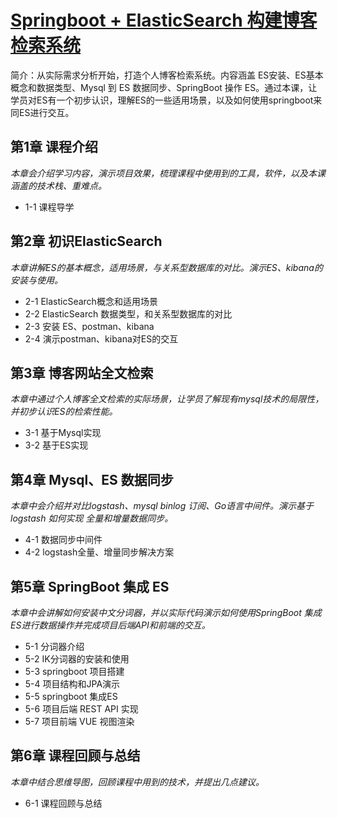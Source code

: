 # [Springboot + ElasticSearch 构建博客检索系统](https://www.imooc.com/learn/1161)
简介：从实际需求分析开始，打造个人博客检索系统。内容涵盖 ES安装、ES基本概念和数据类型、Mysql 到 ES 数据同步、SpringBoot 操作 ES。通过本课，让学员对ES有一个初步认识，理解ES的一些适用场景，以及如何使用springboot来同ES进行交互。

## 第1章 课程介绍
*本章会介绍学习内容，演示项目效果，梳理课程中使用到的工具，软件，以及本课涵盖的技术栈、重难点。*
- 1-1 课程导学
 
## 第2章 初识ElasticSearch
*本章讲解ES的基本概念，适用场景，与关系型数据库的对比。演示ES、kibana的安装与使用。*
- 2-1 ElasticSearch概念和适用场景
- 2-2 ElasticSearch 数据类型，和关系型数据库的对比
- 2-3 安装 ES、postman、kibana
- 2-4 演示postman、kibana对ES的交互
 
## 第3章 博客网站全文检索
*本章中通过个人博客全文检索的实际场景，让学员了解现有mysql技术的局限性，并初步认识ES的检索性能。*
- 3-1 基于Mysql实现
- 3-2 基于ES实现
 
## 第4章 Mysql、ES 数据同步
*本章中会介绍并对比logstash、mysql binlog 订阅、Go语言中间件。演示基于logstash 如何实现 全量和增量数据同步。*
- 4-1 数据同步中间件
- 4-2 logstash全量、增量同步解决方案
 
## 第5章 SpringBoot 集成 ES
*本章中会讲解如何安装中文分词器，并以实际代码演示如何使用SpringBoot 集成ES进行数据操作并完成项目后端API和前端的交互。*
- 5-1 分词器介绍
- 5-2 IK分词器的安装和使用
- 5-3 springboot 项目搭建
- 5-4 项目结构和JPA演示
- 5-5 springboot 集成ES
- 5-6 项目后端 REST API 实现
- 5-7 项目前端 VUE 视图渲染
 
## 第6章 课程回顾与总结
*本章中结合思维导图，回顾课程中用到的技术，并提出几点建议。*
- 6-1 课程回顾与总结
